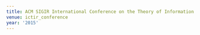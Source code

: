 ```yaml
---
title: ACM SIGIR International Conference on the Theory of Information Retrieval (2015)
venue: ictir_conference
year: '2015'
---
```

